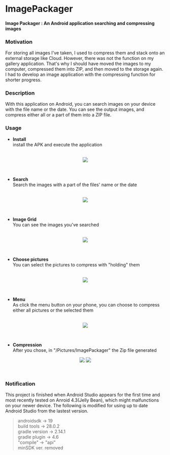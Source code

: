 # ImagePackager
#### Image Packager : An Android application searching and compressing images

### Motivation  
For storing all images I've taken, I used to compress them and stack onto an external storage like Cloud.
However, there was not the function on my gallery application.
That's why I should have moved the images to my computer, compressed them into ZIP, and then moved to the storage again.
I had to develop an image application with the compressing function for shorter progress.  

### Description  
With this application on Android, you can search images on your device with the file name or the date.
You can see the output images, and compress either all or a part of them into a ZIP file.  

### Usage  
* **Install**  
install the APK and execute the application  
&nbsp;  
<p align="center">
  <img src="/image/1install.png">
</p>  
&nbsp;  

* **Search**  
Search the images with a part of the files' name or the date  
&nbsp;  
<p align="center">
  <img src="/image/2main.png">
</p>  
&nbsp;  

* **Image Grid**  
You can see the images you've searched  
&nbsp;  
<p align="center">
  <img src="/image/3search.png">
</p>  
&nbsp;  

* **Choose pictures**  
You can select the pictures to compress with "holding" them  
&nbsp;  
<p align="center">
  <img src="/image/4chosen.png">
</p>  
&nbsp;  

* **Menu**  
As click the menu button on your phone, you can choose to compress either all pictures or the selected them  
&nbsp;  
<p align="center">
  <img src="/image/5menu.png">
</p>  
&nbsp;  

* **Compression**  
After you chose, in "/Pictures/ImagePackager" the Zip file generated
&nbsp;  
<p align="center">
  <img src="/image/6compression.png">
  <img src="/image/7result.png">
</p>  
&nbsp;  
  
### Notification  
This project is finished when Android Studio appears for the first time and most recently tested on Anroid 4.3(Jelly Bean),
which might malfunctions on your newer device. The following is modified for using up to date Android Studio from the lastest version.  
>androidsdk -> 19  
>build tools -> 28.0.2  
>gradle version -> 2.14.1  
>gradle plugin -> 4.6  
>"compile" -> "api"  
>minSDK ver. removed  
